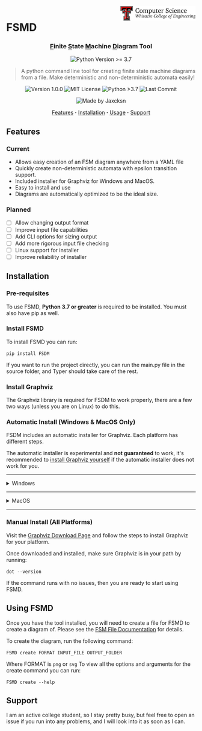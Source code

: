<picture>
         <source media="(prefers-color-scheme: dark)" srcset="./dark.png">
        <img alt="Texas Tech Computer Science - Whitacre College of Engineering" src="https://raw.githubusercontent.com/jaxcksn/jaxcksn/main/files/Lockup_Github.svg" width="200" align="right">
</picture>

# FSMD

<div align="center">

### <u>F</u>inite <u>S</u>tate <u>M</u>achine <u>D</u>iagram Tool

![Python Version >= 3.7](https://flat.badgen.net/pypi/python/FSMD)

</div>

> A python command line tool for creating finite state machine diagrams from a file. Make deterministic and non-deterministic automata easily!

<div align="center">

![Version 1.0.0](https://flat.badgen.net/badge/pypi/1.0.0/cyan?icon=pypi) ![MIT License](https://flat.badgen.net/badge/license/GPLv3/blue) ![Python >3.7](https://flat.badgen.net/pypi/dd/FSMD/?label=downloads&color=purple) ![Last Commit](https://flat.badgen.net/github/last-commit/jaxcksn/FSMD)

![Made by Jaxcksn](https://flat.badgen.net/badge/Made%20with%20%E2%99%A5%20by/Jaxcksn/red)

</div>

<div align="center">

[Features](#features) **·** [Installation](#installation) **·** [Usage](#using-fsmd) **·** [Support](#support)

</div>

## Features

### Current

- Allows easy creation of an FSM diagram anywhere from a YAML file
- Quickly create non-deterministic automata with epsilon transition support.
- Included installer for Graphviz for Windows and MacOS.
- Easy to install and use
- Diagrams are automatically optimized to be the ideal size.

### Planned

- [ ] Allow changing output format
- [ ] Improve input file capabilities
- [ ] Add CLI options for sizing output
- [ ] Add more rigorous input file checking
- [ ] Linux support for installer
- [ ] Improve reliability of installer

## Installation

### Pre-requisites

To use FSMD, **Python 3.7 or greater** is required to be installed. You must also have pip as well.

### Install FSMD

To install FSMD you can run:

```
pip install FSDM
```

If you want to run the project directly, you can run the main.py file in the source folder, and Typer should take care of the rest.

### Install Graphviz

The Graphviz library is required for FSDM to work properly, there are a few two ways (unless you are on Linux) to do this.

### Automatic Install (Windows & MacOS Only)

FSDM includes an automatic installer for Graphviz. Each platform has different steps.

The automatic installer is experimental and **not guaranteed** to work, it's recommended to [install Graphviz yourself](#manual-install-all-platforms) if the automatic installer does not work for you.

---

<details>
    <summary>Windows</summary>

#### Usage

To install on Windows, run the following command:

    FSDM install

_Note:_ The windows installer does not add the Graphviz executables to your system path. It instead installs to a location in `%LOCALAPPDATA`, which is added to the PATH only when running FSDM. If you don't know what this means, don't worry about it.

</details>

---

<details>
    <summary>MacOS</summary>

#### Requirements

Automatic installation on MacOS **requires Homebrew** to be installed. You can install it by following the steps on [this page](https://brew.sh/).

#### Usage

Once you meet all the requirements, run the following command:

    FSDM install

</details>

---

### Manual Install (All Platforms)

Visit the [Graphviz Download Page](https://graphviz.org/download/) and follow the steps to install Graphviz for your platform.

Once downloaded and installed, make sure Graphviz is in your path by running:

    dot --version

If the command runs with no issues, then you are ready to start using FSMD.

## Using FSMD

Once you have the tool installed, you will need to create a file for FSMD to create a diagram of. Please see the [FSM File Documentation](./docs/fsmfile.md) for details.

To create the diagram, run the following command:

    FSMD create FORMAT INPUT_FILE OUTPUT_FOLDER

Where FORMAT is `png` or `svg`
To view all the options and arguments for the create command you can run:

    FSMD create --help

## Support

I am an active college student, so I stay pretty busy, but feel free to open an issue if you run into any problems, and I will look into it as soon as I can.
